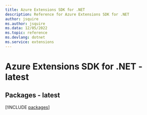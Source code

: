 ```yaml
---
title: Azure Extensions SDK for .NET
description: Reference for Azure Extensions SDK for .NET
author: jsquire
ms.author: jsquire
ms.data: 12/05/2022
ms.topic: reference
ms.devlang: dotnet
ms.service: extensions
---
```

# Azure Extensions SDK for .NET - latest
## Packages - latest
[!INCLUDE [packages](extensions-index.md)]